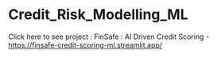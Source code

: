 # Credit_Risk_Modelling_ML

Click here to see project :
FinSafe : AI Driven Credit Scoring - https://finsafe-credit-scoring-ml.streamlit.app/
